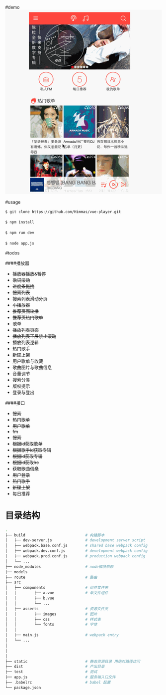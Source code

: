 #demo
![](demo/neteasy2.gif)

#usage

```bash
$ git clone https://github.com/Himmas/vue-player.git

$ npm install

$ npm run dev

$ node app.js

```


#todos

####播放器

- ~~播放器播放&暂停~~
- ~~歌词滚动~~
- ~~进度条拖拽~~
- ~~搜索列表~~
- ~~搜索列表滑动分页~~
- ~~小播放器~~
- ~~推荐页面轮播~~
- ~~推荐页热门歌单~~
- ~~歌单~~
- ~~播放列表页面~~
- ~~播放列表下层禁止滚动~~
- 播放列表逻辑
- 热门歌手
- 新碟上架
- 用户歌单与收藏
- 歌曲图片与歌曲信息
- 音量调节
- 搜索分类
- 版权提示
- 登录与登出

####接口
- ~~搜索~~
- ~~热门歌单~~
- ~~用户歌单~~
- ~~fm~~
- ~~搜索~~
- ~~根据id获取歌单~~
- ~~根据歌手id获取专辑~~
- ~~根据id获取专辑~~
- ~~根据id获取lrc~~
- ~~获取歌曲信息~~
- ~~用户登录~~
- ~~热门歌手~~
- ~~新碟上架~~
- 每日推荐

# 目录结构
``` bash
.
├── build                           # 构建脚本
│   ├── dev-server.js               # development server script
│   ├── webpack.base.conf.js        # shared base webpack config
│   ├── webpack.dev.conf.js         # development webpack config
│   ├── webpack.prod.conf.js        # production webpack config
│   └── ...
├── node_modules                    # node模块依赖
├── models
├── route                           # 路由
├── src
│   ├── components                  # 组件文件夹
│   │        ├── a.vue              # 单文件组件
│   │        ├── b.vue
│   │        └── ...
│   ├── asserts                     # 资源文件夹
│   │        ├── images             # 图片
│   │        ├── css                # 样式表
│   │        └── fonts              # 字体
│   │
│   ├── main.js                     # webpack entry
│   └── ...
│
│
│
├── static                          # 静态资源目录 用绝对路径访问
├── dist                            # 产出目录
├── test                            # 测试
├── app.js                          # 服务端入口文件
├── .babelrc                        # babel 配置
└── package.json
```
